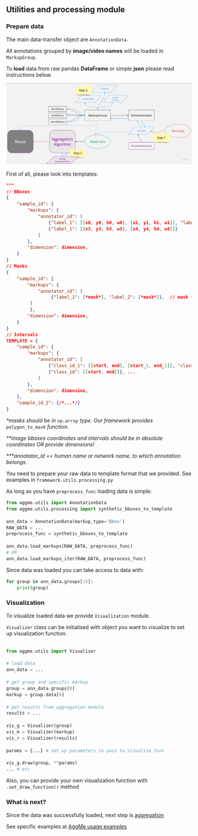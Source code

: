 ## Utilities and processing module

### Prepare data
The main data-transfer object are `AnnotationData`.

All annotations grouped by **image/video names** will be loaded in `MarkupGroup`.

To **load** data from raw pandas **DataFrame** or simple **json** please read instructions below.

![img.png](../../images/img.png)

First of all, please look into templates:
```json lines
"""
// BBoxes
{
    "sample_id": {
        "markups": {
            "annotator_id": [
                {"label_1": [[x0, y0, h0, w0], [x1, y1, h1, w1]], "label_2": [[x2, y2, h2, w2]]},
                {"label_1": [[x3, y3, h3, w3], [x4, y4, h4, w4]]}
            ]
        },
        "dimension": dimension,
    }
}
// Masks
{
    "sample_id": {
        "markups": {
            "annotator_id": [
                 {"label_1": [*mask*], "label_2": [*mask*]},  // mask - binary np.array()
         ]
         },
        "dimension": dimension,
    }
}
// Intervals
TEMPLATE = {
    "sample_id": {
        "markups": {
            "annotator_id": [
                {"class_id_1": [[start, end], [start_1, end_1]], "class_id_2": [[start, end]]},
                {"class_id": [[start, end]]}, ...
            ]
        },
        "dimension": dimension,
    },
    "sample_id_2": {/*...*/}
}
```
_*masks should be in `np.array` type. Our framework provides `polygon_to_mask` function._

_**image bboxes coordinates and intervals should be in absolute coordinates OR provide dimensions!_

_***annotator_id == human name or network name, to which annotation belongs._

You need to prepare your raw data to template format that we provided. See examples in `framework.utils.processing.py`

As long as you have `preprocess_func` loading data is simple:

```python
from aggme.utils import AnnotationData
from aggme.utils.processing import synthetic_bboxes_to_template

ann_data = AnnotationData(markup_type='Bbox')
RAW_DATA = ...
preprocess_func = synthetic_bboxes_to_template

ann_data.load_markups(RAW_DATA, preprocess_func)
# OR
ann_data.load_markups_iter(RAW_DATA, preprocess_func)
```

Since data was loaded you can take access to data with:
```python
for group in ann_data.groups[:5]:
    print(group)
```

### Visualization

To visualize loaded data we provide `Visualization` module.

`Visualizer` class can be initialised with object you want to visualize to set up visualization function.

```python

from aggme.utils import Visualizer

# load data
ann_data = ...

# get group and specific markup
group = ann_data.groups[0]
markup = group.data[0]

# get results from aggregation module
results = ...

vis_g = Visualizer(group)
vis_m = Visualizer(markup)
vis_r = Visualizer(results)

params = {...} # set up parameters to pass to vizualise_func

vis_g.draw(group, **params)
... # etc
```


Also, you can provide your own visualization function with `.set_draw_function()` method

### What is next?

Since the data was successfully loaded, next step is [aggregation](https://gitlab.ai.cloud.ru/rndcv/aggregator/-/blob/main/aggme/aggregation)

See specific examples at [AggMe usage examples](https://gitlab.ai.cloud.ru/rndcv/aggregator/-/tree/main/examples)
